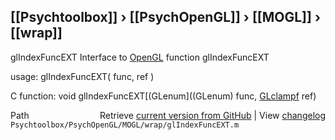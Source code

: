 ## [[Psychtoolbox]] &#8250; [[PsychOpenGL]] &#8250; [[MOGL]] &#8250; [[wrap]]

glIndexFuncEXT  Interface to [OpenGL](OpenGL) function glIndexFuncEXT  
  
usage:  glIndexFuncEXT( func, ref )  
  
C function:  void glIndexFuncEXT[(GLenum]((GLenum) func, [GLclampf](GLclampf) ref)  




<div class="code_header" style="text-align:right;">
  <span style="float:left;">Path&nbsp;&nbsp;</span> <span class="counter">Retrieve <a href=
  "https://raw.github.com/Psychtoolbox-3/Psychtoolbox-3/beta/Psychtoolbox/PsychOpenGL/MOGL/wrap/glIndexFuncEXT.m">current version from GitHub</a> | View <a href=
  "https://github.com/Psychtoolbox-3/Psychtoolbox-3/commits/beta/Psychtoolbox/PsychOpenGL/MOGL/wrap/glIndexFuncEXT.m">changelog</a></span>
</div>
<div class="code">
  <code>Psychtoolbox/PsychOpenGL/MOGL/wrap/glIndexFuncEXT.m</code>
</div>

